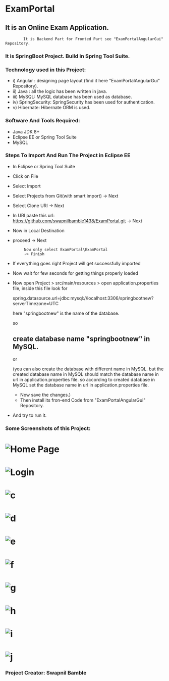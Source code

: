 # ExamPortal
## It is an Online Exam Application. 
            It is Backend Part for Fronted Part see "ExamPortalAngularGui" Repository.
### It is SpringBoot Project. Build in Spring Tool Suite.

### Technology used in this Project: 
- i) Angular : designing page layout (find it here "ExamPortalAngularGui" Repository). 
- ii) Java : all the logic has been written in java. 
- iii) MySQL: MySQL database has been used as database.
- iv) SpringSecurity: SpringSecurity has been used for authentication.
- v) Hibernate: Hibernate ORM is used.


### Software And Tools Required:
- Java JDK 8+ 
- Eclipse EE or Spring Tool Suite
- MySQL

### Steps To Import And Run The Project in Eclipse EE
- In Eclipse or Spring Tool Suite
- Click on File
- Select Import
- Select Projects from Git(with smart import) -> Next
- Select Clone URI -> Next
- In URI paste this url: https://github.com/swapnilbamble1438/ExamPortal.git
  -> Next
-  Now in Local Destination

-  proceed -> Next

            Now only select ExamPortal\ExamPortal
            -> Finish
   
-  If everything goes right Project will get successfully imported
-  Now wait for few seconds for getting things properly loaded

-  Now open Project > src/main/resources > open application.properties file,
   inside this file look for
   
   spring.datasource.url=jdbc:mysql://localhost:3306/springbootnew?serverTimezone=UTC

   here "springbootnew" is the name of the database.
   
     so

   ## create database name "springbootnew" in MySQL.

    or

   (you can also create the database with different name in MySQL. but the created database
   name in MySQL should match the database name in url in application.properties file.
   so according to created database in MySQL set the database name in url in 
   application.properties 
   file.
   - Now save the changes.)
   - Then install its fron-end Code from "ExamPortalAngularGui" Repository.
  - And try to run it.



### Some Screenshots of this Project:
![Home Page](a1.png)
==================================================================================================================================================================
![Login](a2.png)
==================================================================================================================================================================
![c](a3.png)
==================================================================================================================================================================
![d](a4.png)
==================================================================================================================================================================
![e](a5.png)
==================================================================================================================================================================
![f](a6.png)
==================================================================================================================================================================
![g](a7.png)
==================================================================================================================================================================
![h](a8.png)
==================================================================================================================================================================
![i](a9.png)
==================================================================================================================================================================
![j](a10.png)
==================================================================================================================================================================




### Project Creator: Swapnil Bamble


